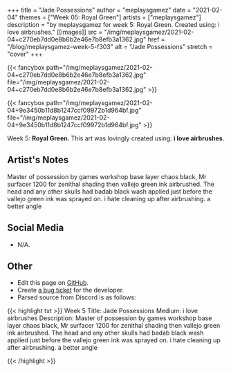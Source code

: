 +++
title =       "Jade Possessions"
author =      "meplaysgamez"
date =        "2021-02-04"
themes =      ["Week 05: Royal Green"]
artists =     ["meplaysgamez"]
description = "by meplaysgamez for week 5: Royal Green. Created using: i love airbrushes."
[[images]]
              src = "/img/meplaysgamez/2021-02-04+c270eb7dd0e8b6b2e46e7b8efb3a1362.jpg"
              href = "/blog/meplaysgamez-week-5-f303"
              alt = "Jade Possessions"
              stretch = "cover"
+++


{{< fancybox path="/img/meplaysgamez/2021-02-04+c270eb7dd0e8b6b2e46e7b8efb3a1362.jpg" file="/img/meplaysgamez/2021-02-04+c270eb7dd0e8b6b2e46e7b8efb3a1362.jpg" >}}

{{< fancybox path="/img/meplaysgamez/2021-02-04+9e3450b11d8b1247ccf09972b1d964bf.jpg" file="/img/meplaysgamez/2021-02-04+9e3450b11d8b1247ccf09972b1d964bf.jpg" >}}


Week 5: **Royal Green**. This art was lovingly created using: **i love airbrushes**.

## Artist's Notes

Master of possession by games workshop base layer chaos black, Mr surfacer 1200 for zenithal shading then vallejo green ink airbrushed. The head and any other skulls had badab black wash applied just before the vallejo green ink was sprayed on.
i hate cleaning up after airbrushing.
a better angle

## Social Media

- N/A.

## Other

- Edit this page on [GitHub](https://github.com/teaminkling/web-refresh/edit/main/blog/content/blog/meplaysgamez-week-5-f303.md).
- Create [a bug ticket](https://github.com/teaminkling/web-refresh/issues/new?assignees=&labels=bug&template=problem-report.md&title=) for the developer.
- Parsed source from Discord is as follows:

{{< highlight txt >}}
Week 5
Title: Jade Possessions
Medium: i love airbrushes
Description: Master of possession by games workshop base layer chaos black, Mr surfacer 1200 for zenithal shading then vallejo green ink airbrushed. The head and any other skulls had badab black wash applied just before the vallejo green ink was sprayed on.
i hate cleaning up after airbrushing.
a better angle

{{< /highlight >}}